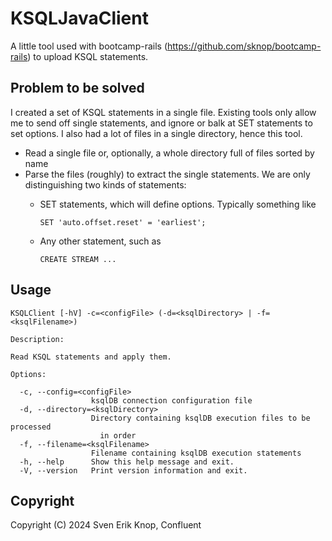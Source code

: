 # KSQLJavaClient

A little tool used with bootcamp-rails (https://github.com/sknop/bootcamp-rails) to upload KSQL statements.

## Problem to be solved

I created a set of KSQL statements in a single file. Existing tools only allow me to send off single statements, and ignore or balk at SET statements to set options.
I also had a lot of files in a single directory, hence this tool.

- Read a single file or, optionally, a whole directory full of files sorted by name
- Parse the files (roughly) to extract the single statements. We are only distinguishing two kinds of statements:
  - SET statements, which will define options. Typically something like

        SET 'auto.offset.reset' = 'earliest';

  - Any other statement, such as 

        CREATE STREAM ...

## Usage

    KSQLClient [-hV] -c=<configFile> (-d=<ksqlDirectory> | -f=<ksqlFilename>)
    
    Description:
    
    Read KSQL statements and apply them.
    
    Options:
    
      -c, --config=<configFile>
                      ksqlDB connection configuration file
      -d, --directory=<ksqlDirectory>
                      Directory containing ksqlDB execution files to be processed
                        in order
      -f, --filename=<ksqlFilename>
                      Filename containing ksqlDB execution statements
      -h, --help      Show this help message and exit.
      -V, --version   Print version information and exit.

## Copyright
Copyright (C) 2024 Sven Erik Knop, Confluent
